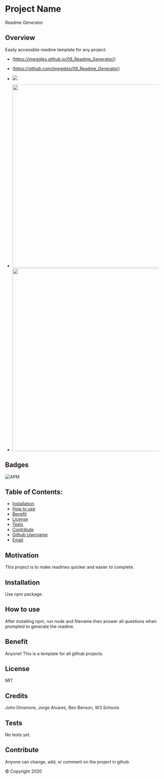 
  # Project Name
  Readme Generator

  ## Overview 
  Easily accessible readme template for any project.

  - (https://jmeggles.github.io/09_Readme_Generator/)
  - (https://github.com/jmeggles/09_Readme_Generator)

  - ![](https://media.giphy.com/media/WTiciagOjoqx5D3tsM/giphy.gif)
  - <img src="/assets/images/screenshot1" width=600>
  - <img src="/assets/images/screenshot2" width=600>

  ## Badges
   ![APM](https://img.shields.io/apm/l/npm?style=plastic)

  ## Table of Contents:
  - [Installation](#Installation)
  - [How to use](#Usage)
  - [Benefit](#Benefit)
  - [License](#License)
  - [Tests](#Tests)
  - [Contribute](#Contribute)
  - [Github Username](#Questions)
  - [Email](#Email) 

  ## Motivation
  This project is to make readmes quicker and easier to complete.

  ## Installation
  Use npm package.

  ## How to use
  After installing npm, run node and filename then answer all questions when prompted to generate the readme.

  ## Benefit
  Anyone!  This is a template for all github projects.

  ## License
  MIT

  ## Credits
  John Dinsmore, Jorge Alvarez, Ben Benson, W3 Schools

  ## Tests
  No tests yet.

  ## Contribute
  Anyone can change, add, or comment on the project in gthub.

  © Copyright 2020
